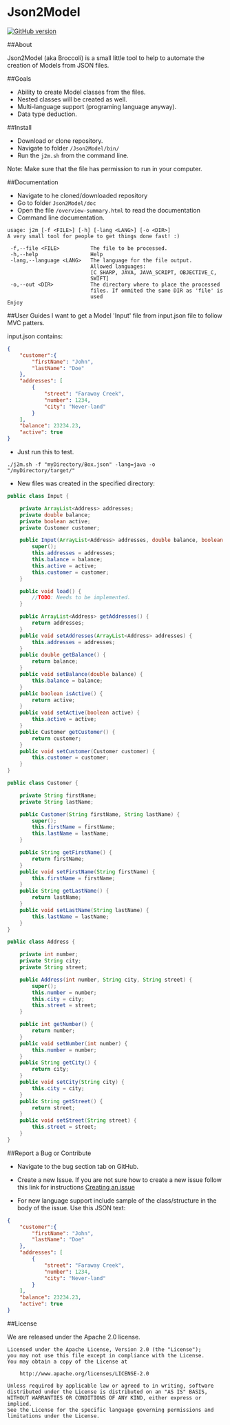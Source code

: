# Json2Model
[![GitHub version](https://badge.fury.io/gh/fredlo2010%2FJson2Model.svg)](https://badge.fury.io/gh/fredlo2010%2FJson2Model)

##About

Json2Model (aka Broccoli) is a small little tool to help to automate the creation of Models from JSON files.

##Goals
- Ability to create Model classes from the files.
- Nested classes will be created as well.
- Multi-language support (programing language anyway).
- Data type deduction.

##Install
- Download or clone repository.
- Navigate to folder ````/Json2Model/bin/````
- Run the ````j2m.sh```` from the command line.

Note: Make sure that the file has permission to run in your computer.

##Documentation 
- Navigate to he cloned/downloaded repository
- Go to folder ````Json2Model/doc````
- Open the file ````/overview-summary.html```` to read the documentation
- Command line documentation.
````
usage: j2m [-f <FILE>] [-h] [-lang <LANG>] [-o <DIR>]
A very small tool for people to get things done fast! :)

 -f,--file <FILE>          The file to be processed.
 -h,--help                 Help
 -lang,--language <LANG>   The language for the file output.
                           Allowed languages:
                           [C_SHARP, JAVA, JAVA_SCRIPT, OBJECTIVE_C,
                           SWIFT]
 -o,--out <DIR>            The directory where to place the processed
                           files. If ommited the same DIR as 'file' is
                           used
Enjoy
````


##User Guides
I want to get a Model 'Input' file from input.json file to follow MVC patters.

input.json contains:
````json
{
	"customer":{
		"firstName": "John",
		"lastName": "Doe"
	},
	"addresses": [
		{
			"street": "Faraway Creek",
			"number": 1234,
			"city":	"Never-land"
		}
	],
	"balance": 23234.23,
	"active": true
}
````

- Just run this to test.
````
./j2m.sh -f "myDirectory/Box.json" -lang=java -o "/myDirectory/target/"
````

- New files was created in the specified directory:

````java
public class Input {

	private ArrayList<Address> addresses;
	private double balance;
	private boolean active;
	private Customer customer;

	public Input(ArrayList<Address> addresses, double balance, boolean active, Customer customer) {
		super();
		this.addresses = addresses;
		this.balance = balance;
		this.active = active;
		this.customer = customer;
	}

	public void load() {
		//TODO: Needs to be implemented.
	}

	public ArrayList<Address> getAddresses() {
		return addresses;
	}
	public void setAddresses(ArrayList<Address> addresses) {
		this.addresses = addresses;
	}
	public double getBalance() {
		return balance;
	}
	public void setBalance(double balance) {
		this.balance = balance;
	}
	public boolean isActive() {
		return active;
	}
	public void setActive(boolean active) {
		this.active = active;
	}
	public Customer getCustomer() {
		return customer;
	}
	public void setCustomer(Customer customer) {
		this.customer = customer;
	}
}

public class Customer {

	private String firstName;
	private String lastName;

	public Customer(String firstName, String lastName) {
		super();
		this.firstName = firstName;
		this.lastName = lastName;
	}

	public String getFirstName() {
		return firstName;
	}
	public void setFirstName(String firstName) {
		this.firstName = firstName;
	}
	public String getLastName() {
		return lastName;
	}
	public void setLastName(String lastName) {
		this.lastName = lastName;
	}
}

public class Address {

	private int number;
	private String city;
	private String street;

	public Address(int number, String city, String street) {
		super();
		this.number = number;
		this.city = city;
		this.street = street;
	}

	public int getNumber() {
		return number;
	}
	public void setNumber(int number) {
		this.number = number;
	}
	public String getCity() {
		return city;
	}
	public void setCity(String city) {
		this.city = city;
	}
	public String getStreet() {
		return street;
	}
	public void setStreet(String street) {
		this.street = street;
	}
}
````

##Report a Bug or Contribute

- Navigate to the bug section tab on GitHub.
- Create a new Issue. If you are not sure how to create a new issue follow this link for instructions [Creating an issue](https://help.github.com/articles/creating-an-issue/)

- For new language support include sample of the class/structure in the body of the issue. Use this JSON text:

````json
{
	"customer":{
		"firstName": "John",
		"lastName": "Doe"
	},
	"addresses": [
		{
			"street": "Faraway Creek",
			"number": 1234,
			"city":	"Never-land"
		}
	],
	"balance": 23234.23,
	"active": true
}
````

##License

We are released under the Apache 2.0 license.

````
Licensed under the Apache License, Version 2.0 (the "License");
you may not use this file except in compliance with the License.
You may obtain a copy of the License at

    http://www.apache.org/licenses/LICENSE-2.0

Unless required by applicable law or agreed to in writing, software
distributed under the License is distributed on an "AS IS" BASIS,
WITHOUT WARRANTIES OR CONDITIONS OF ANY KIND, either express or implied.
See the License for the specific language governing permissions and
limitations under the License.
````
